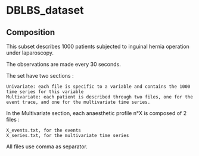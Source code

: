 # DBLBS_dataset


## Composition

This subset describes 1000 patients subjected to inguinal hernia operation under laparoscopy.

The observations are made every 30 seconds.

The set have two sections :

    Univariate: each file is specific to a variable and contains the 1000 time series for this variable
    Multivariate: each patient is described through two files, one for the event trace, and one for the multivariate time series.

In the Multivariate section, each anaesthetic profile n°X is composed of 2 files :

    X_events.txt, for the events
    X_series.txt, for the multivariate time series

All files use comma as separator.
